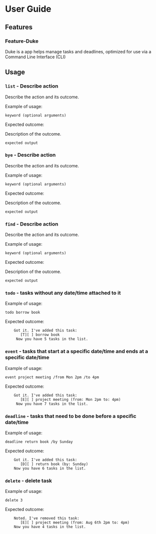 # User Guide

## Features 

### Feature-Duke

Duke is a app helps manage tasks and deadlines, optimized for use via a
Command Line Interface (CLI)

## Usage

### `list` - Describe action

Describe the action and its outcome.

Example of usage: 

`keyword (optional arguments)`

Expected outcome:

Description of the outcome.

```
expected output
```

### `bye` - Describe action

Describe the action and its outcome.

Example of usage:

`keyword (optional arguments)`

Expected outcome:

Description of the outcome.

```
expected output
```
### `find` - Describe action

Describe the action and its outcome.

Example of usage:

`keyword (optional arguments)`

Expected outcome:

Description of the outcome.

```
expected output
```

### `todo` - tasks without any date/time attached to it

Example of usage:

`todo borrow book`

Expected outcome:

```
    Got it. I've added this task:
       [T][ ] borrow book
     Now you have 5 tasks in the list.

```

### `event` - tasks that start at a specific date/time and ends at a specific date/time

Example of usage:

`event project meeting /from Mon 2pm /to 4pm`

Expected outcome:

```
    Got it. I've added this task:
       [E][ ] project meeting (from: Mon 2pm to: 4pm)
     Now you have 7 tasks in the list.
```

### `deadline` - tasks that need to be done before a specific date/time

Example of usage:

`deadline return book /by Sunday`

Expected outcome:


```
    Got it. I've added this task:
       [D][ ] return book (by: Sunday)
    Now you have 6 tasks in the list.
```

### `delete` - delete task

Example of usage:

`delete 3`

Expected outcome:

```
    Noted. I've removed this task:
       [E][ ] project meeting (from: Aug 6th 2pm to: 4pm)
    Now you have 4 tasks in the list.
```